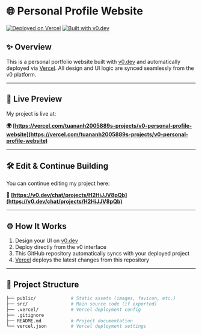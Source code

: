 # 🌐 Personal Profile Website

[![Deployed on Vercel](https://img.shields.io/badge/Deployed%20on-Vercel-black?style=for-the-badge&logo=vercel)](https://vercel.com/tuananh2005889s-projects/v0-personal-profile-website)
[![Built with v0.dev](https://img.shields.io/badge/Built%20with-v0.dev-black?style=for-the-badge)](https://v0.dev/chat/projects/H2HiJJV8pQb)

## ✨ Overview

This is a personal portfolio website built with [v0.dev](https://v0.dev) and automatically deployed via [Vercel](https://vercel.com). All design and UI logic are synced seamlessly from the v0 platform.

---

## 🔗 Live Preview

My project is live at:

**🌍 [https://vercel.com/tuananh2005889s-projects/v0-personal-profile-website](https://vercel.com/tuananh2005889s-projects/v0-personal-profile-website)**

---

## 🛠️ Edit & Continue Building

You can continue editing my project here:

**🧩 [https://v0.dev/chat/projects/H2HiJJV8pQb](https://v0.dev/chat/projects/H2HiJJV8pQb)**

---

## ⚙️ How It Works

1. Design your UI on [v0.dev](https://v0.dev)
2. Deploy directly from the v0 interface
3. This GitHub repository automatically syncs with your deployed project
4. [Vercel](https://vercel.com) deploys the latest changes from this repository

---

## 📁 Project Structure

```bash
├── public/             # Static assets (images, favicon, etc.)
├── src/                # Main source code (if exported)
├── .vercel/            # Vercel deployment config
├── .gitignore
├── README.md           # Project documentation
└── vercel.json         # Vercel deployment settings
